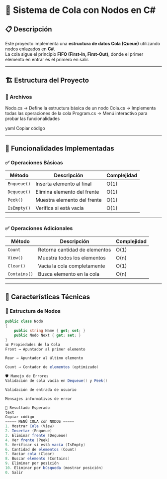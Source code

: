 # 📂 Sistema de Cola con Nodos en C#

## 📋 Descripción
Este proyecto implementa una **estructura de datos Cola (Queue)** utilizando nodos enlazados en **C#**.  
La cola sigue el principio **FIFO (First-In, First-Out)**, donde el primer elemento en entrar es el primero en salir.

---

## 🏗️ Estructura del Proyecto
### 📄 Archivos
Nodo.cs → Define la estructura básica de un nodo
Cola.cs → Implementa todas las operaciones de la cola
Program.cs → Menú interactivo para probar las funcionalidades

yaml
Copiar código

---

## 🔧 Funcionalidades Implementadas

### ✅ Operaciones Básicas
| Método     | Descripción               | Complejidad |
|------------|---------------------------|-------------|
| `Enqueue()` | Inserta elemento al final | O(1)        |
| `Dequeue()` | Elimina elemento del frente | O(1)      |
| `Peek()`    | Muestra elemento del frente | O(1)      |
| `IsEmpty()` | Verifica si está vacía    | O(1)        |

---

### ✅ Operaciones Adicionales
| Método       | Descripción                  | Complejidad |
|--------------|------------------------------|-------------|
| `Count`      | Retorna cantidad de elementos | O(1)       |
| `View()`     | Muestra todos los elementos   | O(n)       |
| `Clear()`    | Vacía la cola completamente   | O(1)       |
| `Contains()` | Busca elemento en la cola     | O(n)       |

---

## 🎯 Características Técnicas

### 🔗 Estructura de Nodos
```csharp
public class Nodo
{
    public string Name { get; set; }
    public Nodo Next { get; set; }
}
📊 Propiedades de la Cola
Front → Apuntador al primer elemento

Rear → Apuntador al último elemento

Count → Contador de elementos (optimizado)

🛡️ Manejo de Errores
Validación de cola vacía en Dequeue() y Peek()

Validación de entrada de usuario

Mensajes informativos de error

🚀 Resultado Esperado
text
Copiar código
===== MENÚ COLA con NODOS =====
1. Mostrar Cola (View)
2. Insertar (Enqueue)
3. Eliminar frente (Dequeue)
4. Ver frente (Peek)
5. Verificar si está vacía (IsEmpty)
6. Cantidad de elementos (Count)
7. Vaciar cola (Clear)
8. Buscar elemento (Contains)
9. Eliminar por posición
10. Eliminar por búsqueda (mostrar posición)
0. Salir